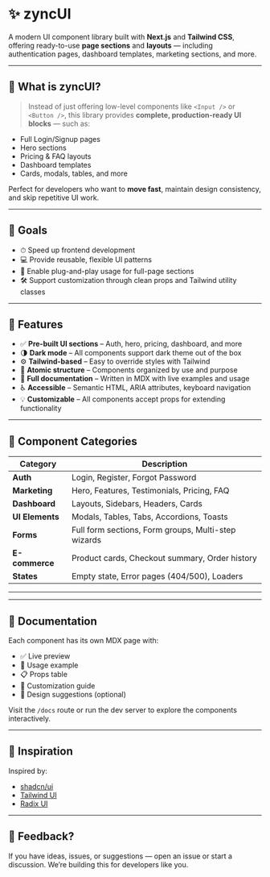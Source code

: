 # ✨ zyncUI

A modern UI component library built with **Next.js** and **Tailwind CSS**, offering ready-to-use **page sections** and **layouts** — including authentication pages, dashboard templates, marketing sections, and more.

---

## 📌 What is zyncUI?

> Instead of just offering low-level components like `<Input />` or `<Button />`, this library provides **complete, production-ready UI blocks** — such as:

- Full Login/Signup pages
- Hero sections
- Pricing & FAQ layouts
- Dashboard templates
- Cards, modals, tables, and more

Perfect for developers who want to **move fast**, maintain design consistency, and skip repetitive UI work.

---

## 🎯 Goals

- ⏱ Speed up frontend development
- 💻 Provide reusable, flexible UI patterns
- 🧩 Enable plug-and-play usage for full-page sections
- 🛠 Support customization through clean props and Tailwind utility classes

---

## 🚀 Features

- ✅ **Pre-built UI sections** – Auth, hero, pricing, dashboard, and more
- 🌗 **Dark mode** – All components support dark theme out of the box
- ⚙️ **Tailwind-based** – Easy to override styles with Tailwind
- 🧱 **Atomic structure** – Components organized by use and purpose
- 📄 **Full documentation** – Written in MDX with live examples and usage
- ♿ **Accessible** – Semantic HTML, ARIA attributes, keyboard navigation
- 💡 **Customizable** – All components accept props for extending functionality

---

## 🧩 Component Categories

| Category        | Description                                         |
| --------------- | --------------------------------------------------- |
| **Auth**        | Login, Register, Forgot Password                    |
| **Marketing**   | Hero, Features, Testimonials, Pricing, FAQ          |
| **Dashboard**   | Layouts, Sidebars, Headers, Cards                   |
| **UI Elements** | Modals, Tables, Tabs, Accordions, Toasts            |
| **Forms**       | Full form sections, Form groups, Multi-step wizards |
| **E-commerce**  | Product cards, Checkout summary, Order history      |
| **States**      | Empty state, Error pages (404/500), Loaders         |

---

---

## 📖 Documentation

Each component has its own MDX page with:

- ✅ Live preview
- 🧪 Usage example
- 📋 Props table
- 🔧 Customization guide
- 🎨 Design suggestions (optional)

Visit the `/docs` route or run the dev server to explore the components interactively.

---

## 🧠 Inspiration

Inspired by:

- [shadcn/ui](https://ui.shadcn.com/)
- [Tailwind UI](https://tailwindui.com/)
- [Radix UI](https://www.radix-ui.com/)

---

## 💬 Feedback?

If you have ideas, issues, or suggestions — open an issue or start a discussion. We’re building this for developers like you.
